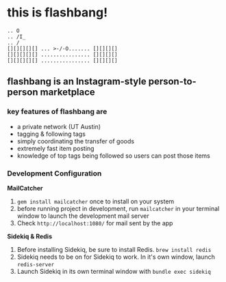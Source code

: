 # this is flashbang!

```
.. O
.. /I_
.. / 
[][][][][] ... >-/-O....... [][][][]
[][][][][] ................ [][][][]
[][][][][] ................ [][][][]
```

## flashbang is an Instagram-style person-to-person marketplace

### key features of flashbang are

* a private network (UT Austin)
* tagging & following tags
* simply coordinating the transfer of goods
* extremely fast item posting
* knowledge of top tags being followed so users can post those items


### Development Configuration

**MailCatcher**

1. `gem install mailcatcher` once to install on your system
2. before running project in development, run `mailcatcher` in your terminal window to launch the development mail server
3. Check `http://localhost:1080/` for mail sent by the app

**Sidekiq & Redis**

1. Before installing Sidekiq, be sure to install Redis. `brew install redis`
2. Sidekiq needs to be on for Sidekiq to work. In it's own window, launch `redis-server`
3. Launch Sidekiq in its own terminal window with `bundle exec sidekiq`

